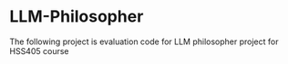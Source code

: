 # LLM-Philosopher

The following project is evaluation code for LLM philosopher project for HSS405 course
